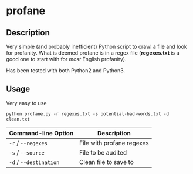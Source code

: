 # profane

## Description

Very simple (and probably inefficient) Python script to crawl a file and look for profanity. What is deemed profane is in a regex file (**regexes.txt** is a good one to start with for *most* English profanity).

Has been tested with both Python2 and Python3.

## Usage

Very easy to use

```
python profane.py -r regexes.txt -s potential-bad-words.txt -d clean.txt
```

| Command-line Option       | Description               |
|---------------------------|---------------------------|
| `-r` / `--regexes`        | File with profane regexes |
| `-s` / `--source`         | File to be audited        |
| `-d` / `--destination`    | Clean file to save to     |
